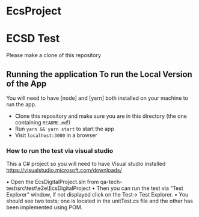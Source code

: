 # EcsProject
# ECSD Test
Please make a clone of this repository

## Running the application To run the Local Version of the App
You will need to have [node] and [yarn] both installed on your machine to run the app.
- Clone this repository and make sure you are in this directory (the one containing `README.md`!)
- Run `yarn && yarn start` to start the app
- Visit `localhost:3000` in a browser

### How to run the test via visual studio
This a C# project so you will need to have Visual studio installed https://visualstudio.microsoft.com/downloads/

•	Open the EcsDigitalProject.sln from qa-tech-test\src\test\e2e\EcsDigitalProject 
•	Then you can run the test via “Test Explorer” window, if not displayed click on the Test-> Test Explorer.
•	You should see two tests; one is located in the unitTest.cs file and the other has been implemented using POM.
